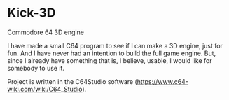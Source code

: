 # Kick-3D
Commodore 64 3D engine

I have made a small C64 program to see if I can make a 3D engine, just for fun. And I have never had an intention to build the full game engine. 
But, since I already have something that is, I believe, usable, I would like for somebody to use it.

Project is written in the C64Studio software (https://www.c64-wiki.com/wiki/C64_Studio).

